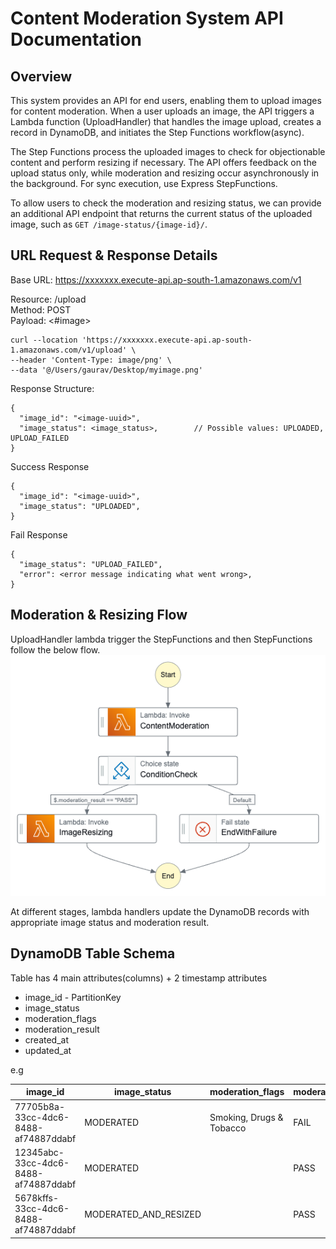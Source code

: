 # Content Moderation System API Documentation

## Overview
This system provides an API for end users, enabling them to upload images for content moderation. 
When a user uploads an image, the API triggers a Lambda function (UploadHandler) that handles the image upload, 
creates a record in DynamoDB, and initiates the Step Functions workflow(async).

The Step Functions process the uploaded images to check for objectionable content and perform resizing if necessary. 
The API offers feedback on the upload status only, while moderation and resizing occur asynchronously in the background.
For sync execution, use Express StepFunctions.

To allow users to check the moderation and resizing status, we can provide an additional API endpoint that returns the
current status of the uploaded image, such as `GET /image-status/{image-id}/`.


## URL Request & Response Details
Base URL:
https://xxxxxxx.execute-api.ap-south-1.amazonaws.com/v1

Resource: /upload  
Method: POST  
Payload: <#image>

```
curl --location 'https://xxxxxxx.execute-api.ap-south-1.amazonaws.com/v1/upload' \
--header 'Content-Type: image/png' \
--data '@/Users/gaurav/Desktop/myimage.png'
```

Response Structure:
```
{
  "image_id": "<image-uuid>",
  "image_status": <image_status>,        // Possible values: UPLOADED, UPLOAD_FAILED
}
```

Success Response
```
{
  "image_id": "<image-uuid>",
  "image_status": "UPLOADED",
}
```
Fail Response
```
{
  "image_status": "UPLOAD_FAILED",
  "error": <error message indicating what went wrong>,
}
```


## Moderation & Resizing Flow
UploadHandler lambda trigger the StepFunctions and then StepFunctions follow the below flow.
![StepFunctions Graph](./assets/stepfunctions_graph.png)

At different stages, lambda handlers update the DynamoDB records with appropriate image status and moderation result. 


## DynamoDB Table Schema
Table has 4 main attributes(columns) + 2 timestamp attributes

- image_id - PartitionKey
- image_status
- moderation_flags
- moderation_result
- created_at
- updated_at

e.g

| image_id                             | image_status          | moderation_flags         | moderation_result | created_at                       | updated_at                    
|--------------------------------------|-----------------------|--------------------------|-------------------|----------------------------------| ------------------------------
| 77705b8a-33cc-4dc6-8488-af74887ddabf | MODERATED             | Smoking, Drugs & Tobacco | FAIL              | 2024-10-16 15:32:51.090975+00:00 | 2024-10-16 15:32:51.090975+00:00
| 12345abc-33cc-4dc6-8488-af74887ddabf | MODERATED             |                          | PASS              | 2024-10-16 15:32:51.090975+00:00 | 2024-10-16 15:32:51.090975+00:00
| 5678kffs-33cc-4dc6-8488-af74887ddabf | MODERATED_AND_RESIZED |                          | PASS              | 2024-10-16 15:32:51.090975+00:00 | 2024-10-16 15:32:51.090975+00:00